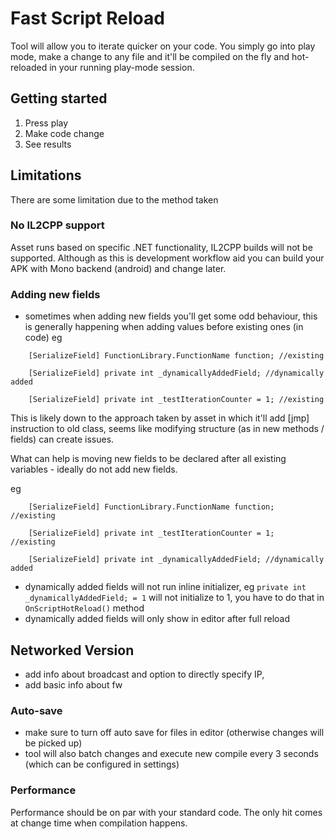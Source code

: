 ﻿# Fast Script Reload

Tool will allow you to iterate quicker on your code. You simply go into play mode, make a change to any file and it'll be 
compiled on the fly and hot-reloaded in your running play-mode session.

## Getting started
1) Press play
2) Make code change
3) See results

## Limitations
There are some limitation due to the method taken

### No IL2CPP support
Asset runs based on specific .NET functionality, IL2CPP builds will not be supported. Although as this is development workflow aid you can build your APK with Mono backend (android) and change later.

### Adding new fields
- sometimes when adding new fields you'll get some odd behaviour, this is generally happening when adding values before existing ones (in code)
eg
```
	[SerializeField] FunctionLibrary.FunctionName function; //existing
	
	[SerializeField] private int _dynamicallyAddedField; //dynamically added

	[SerializeField] private int _testIterationCounter = 1; //existing
```

This is likely down to the approach taken by asset in which it'll add [jmp] instruction to old class, seems like modifying structure (as in 
new methods / fields) can create issues.

What can help is moving new fields to be declared after all existing variables - ideally do not add new fields.

eg
```
	[SerializeField] FunctionLibrary.FunctionName function;  //existing
	
	[SerializeField] private int _testIterationCounter = 1;  //existing
	
    [SerializeField] private int _dynamicallyAddedField; //dynamically added

```

- dynamically added fields will not run inline initializer, eg `private int _dynamicallyAddedField; = 1` will not initialize to 1, you have to do that in `OnScriptHotReload()` method
- dynamically added fields will only show in editor after full reload

## Networked Version
- add info about broadcast and option to directly specify IP,
- add basic info about fw

### Auto-save
- make sure to turn off auto save for files in editor (otherwise changes will be picked up)
- tool will also batch changes and execute new compile every 3 seconds (which can be configured in settings)

### Performance
Performance should be on par with your standard code. The only hit comes at change time when compilation happens.